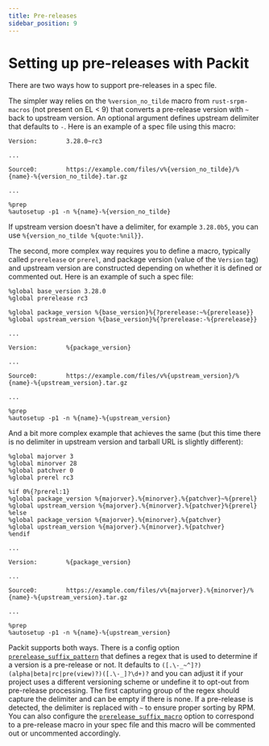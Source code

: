```yaml
---
title: Pre-releases
sidebar_position: 9
---
```

# Setting up pre-releases with Packit

There are two ways how to support pre-releases in a spec file.

The simpler way relies on the `%version_no_tilde` macro from `rust-srpm-macros` (not present on EL < 9)
that converts a pre-release version with `~` back to upstream version. An optional argument defines upstream delimiter
that defaults to `-`.
Here is an example of a spec file using this macro:

```specfile
Version:        3.28.0~rc3

...

Source0:        https://example.com/files/v%{version_no_tilde}/%{name}-%{version_no_tilde}.tar.gz

...

%prep
%autosetup -p1 -n %{name}-%{version_no_tilde}
```

If upstream version doesn't have a delimiter, for example `3.28.0b5`, you can use `%{version_no_tilde %{quote:%nil}}`.

The second, more complex way requires you to define a macro, typically called `prerelease` or `prerel`, and package version
(value of the `Version` tag) and upstream version are constructed depending on whether it is defined or commented out.
Here is an example of such a spec file:

```specfile
%global base_version 3.28.0
%global prerelease rc3

%global package_version %{base_version}%{?prerelease:~%{prerelease}}
%global upstream_version %{base_version}%{?prerelease:-%{prerelease}}

...

Version:        %{package_version}

...

Source0:        https://example.com/files/v%{upstream_version}/%{name}-%{upstream_version}.tar.gz

...

%prep
%autosetup -p1 -n %{name}-%{upstream_version}
```

And a bit more complex example that achieves the same (but this time there is no delimiter in upstream version
and tarball URL is slightly different):

```specfile
%global majorver 3
%global minorver 28
%global patchver 0
%global prerel rc3

%if 0%{?prerel:1}
%global package_version %{majorver}.%{minorver}.%{patchver}~%{prerel}
%global upstream_version %{majorver}.%{minorver}.%{patchver}%{prerel}
%else
%global package_version %{majorver}.%{minorver}.%{patchver}
%global upstream_version %{majorver}.%{minorver}.%{patchver}
%endif

...

Version:        %{package_version}

...

Source0:        https://example.com/files/v%{majorver}.%{minorver}/%{name}-%{upstream_version}.tar.gz

...

%prep
%autosetup -p1 -n %{name}-%{upstream_version}
```

Packit supports both ways. There is a config option [`prerelease_suffix_pattern`](/docs/configuration#prerelease_suffix_pattern)
that defines a regex that is used to determine if a version is a pre-release or not.
It defaults to `([.\-_~^]?)(alpha|beta|rc|pre(view)?)([.\-_]?\d+)?` and you can adjust it if your project uses
a different versioning scheme or undefine it to opt-out from pre-release processing. The first capturing group of the regex
should capture the delimiter and can be empty if there is none.
If a pre-release is detected, the delimiter is replaced with `~` to ensure proper sorting by RPM. You can also configure
the [`prerelease_suffix_macro`](/docs/configuration#prerelease_suffix_macro) option to correspond to a pre-release macro
in your spec file and this macro will be commented out or uncommented accordingly.
